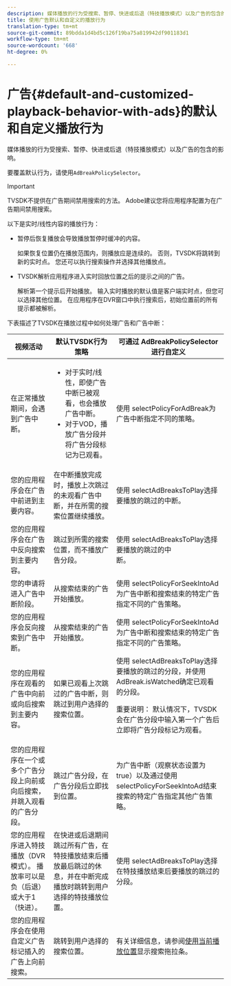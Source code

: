 ```yaml
---
description: 媒体播放的行为受搜索、暂停、快进或后退（特技播放模式）以及广告的包含的影响。
title: 使用广告默认和自定义的播放行为
translation-type: tm+mt
source-git-commit: 89bdda1d4bd5c126f19ba75a819942df901183d1
workflow-type: tm+mt
source-wordcount: '668'
ht-degree: 0%

---
```



# 广告{#default-and-customized-playback-behavior-with-ads}的默认和自定义播放行为

媒体播放的行为受搜索、暂停、快进或后退（特技播放模式）以及广告的包含的影响。

要覆盖默认行为，请使用`AdBreakPolicySelector`。

>[!IMPORTANT]
>
>TVSDK不提供在广告期间禁用搜索的方法。 Adobe建议您将应用程序配置为在广告期间禁用搜索。

以下是实时/线性内容的播放行为：

* 暂停后恢复播放会导致播放暂停时缓冲的内容。

   如果恢复位置仍在播放范围内，则播放应是连续的。 否则，TVSDK将跳转到新的实时点。 您还可以执行搜索操作并选择其他播放点。
* TVSDK解析应用程序进入实时回放位置之后的提示之间的广告。

   解析第一个提示后开始播放。 输入实时播放的默认值是客户端实时点，但您可以选择其他位置。 在应用程序在DVR窗口中执行搜索后，初始位置前的所有提示都被解析。

下表描述了TVSDK在播放过程中如何处理广告和广告中断：

<table id="table_466538B1C2A646B89EB4F9AA111203BE"> 
 <thead> 
  <tr> 
   <th colname="col1" class="entry"> 视频活动 </th> 
   <th colname="col2" class="entry"> 默认TVSDK行为策略 </th> 
   <th colname="col3" class="entry">可通过<span class="codeph"> AdBreakPolicySelector </span>进行自定义 </th> 
  </tr>
 </thead>
 <tbody> 
  <tr> 
   <td colname="col1"> 在正常播放期间，会遇到广告中断。 </td> 
   <td colname="col2"> 
    <ul id="ul_10D2638676EA4ADDA718E61BD4FDC1D2"> 
     <li id="li_D5CC30F063934C738971E2E8AF00C137"> 对于实时/线性，即使广告中断已被观看，也会播放广告中断。 </li> 
     <li id="li_D962C0938DA74186AE99D117E5A74E38">对于VOD，播放广告分段并将广告分段标记为已观看。 </li> 
    </ul> </td> 
   <td colname="col3">使用<span class="codeph"> selectPolicyForAdBreak</span>为广告中断指定不同的策略。 </td> 
  </tr> 
  <tr> 
   <td colname="col1"> 您的应用程序会在广告中前进到主要内容。 </td> 
   <td colname="col2"> 在中断播放完成时，播放上次跳过的未观看广告中断，并在所需的搜索位置继续播放。 </td> 
   <td colname="col3">使用<span class="codeph"> selectAdBreaksToPlay</span>选择要播放的跳过的中断。 </td> 
  </tr> 
  <tr> 
   <td colname="col1"> 您的应用程序会在广告中反向搜索到主要内容。 </td> 
   <td colname="col2"> 跳过到所需的搜索位置，而不播放广告分段。 </td> 
   <td colname="col3">使用<span class="codeph"> selectAdBreaksToPlay</span>选择要播放的跳过的中断。                      </td> 
  </tr> 
  <tr> 
   <td colname="col1"> 您的申请将进入广告中断阶段。 </td> 
   <td colname="col2"> 从搜索结束的广告开始播放。 </td> 
   <td colname="col3">使用<span class="codeph"> selectPolicyForSeekIntoAd</span>为广告中断和搜索结束的特定广告指定不同的广告策略。 </td> 
  </tr> 
  <tr> 
   <td colname="col1"> 您的应用程序会反向搜索到广告中断。 </td> 
   <td colname="col2"> 从搜索结束的广告开始播放。 </td> 
   <td colname="col3">使用<span class="codeph"> selectPolicyForSeekIntoAd</span>为广告中断和搜索结束的特定广告指定不同的广告策略。 </td> 
  </tr> 
  <tr> 
   <td colname="col1"> 您的应用程序在观看的广告中向前或向后搜索到主要内容。 </td> 
   <td colname="col2"> 如果已观看上次跳过的广告中断，则跳过到用户选择的搜索位置。 </td> 
   <td colname="col3">使用<span class="codeph"> selectAdBreaksToPlay</span>选择要播放的跳过的分段，并使用<span class="codeph"> AdBreak.isWatched</span>确定已观看的分段。 <p>重要说明： 默认情况下，TVSDK会在广告分段中输入第一个广告后立即将广告分段标记为观看。 </p> </td> 
  </tr> 
  <tr> 
   <td colname="col1"> 您的应用程序在一个或多个广告分段上向前或向后搜索，并跳入观看的广告分段。 </td> 
   <td colname="col2"> 跳过广告分段，在广告分段后立即找到位置。 </td> 
   <td colname="col3">为广告中断（观察状态设置为true）以及通过使用<span class="codeph"> selectPolicyForSeekIntoAd</span>结束搜索的特定广告指定其他广告策略。 </td> 
  </tr> 
  <tr> 
   <td colname="col1"> 您的应用程序进入特技播放（DVR模式）。 播放率可以是负（后退）或大于1（快进）。 </td> 
   <td colname="col2"> 在快进或后退期间跳过所有广告，在特技播放结束后播放最后跳过的休息，并在中断完成播放时跳转到用户选择的特技播放位置。 </td> 
   <td colname="col3">使用<span class="codeph"> selectAdBreaksToPlay</span>选择在特技播放结束后要播放的跳过的分段。 </td> 
  </tr> 
  <tr> 
   <td colname="col1"> 您的应用程序会在使用自定义广告标记插入的广告上向前搜索。 </td> 
   <td colname="col2"> 跳转到用户选择的搜索位置。 </td> 
   <td colname="col3">有关详细信息，请参阅<a href="../../tvsdk-1.4-for-android/ui-configure/android-1.4-ui-seek-scrub-bar-display.md">使用当前播放位置</a>显示搜索拖拉条。 </td> 
  </tr> 
 </tbody> 
</table>

